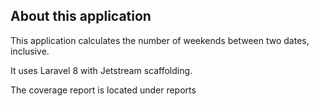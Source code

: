 ## About this application

This application calculates the number of weekends between two dates, inclusive. 

It uses Laravel 8 with Jetstream scaffolding. 

The coverage report is located under reports
